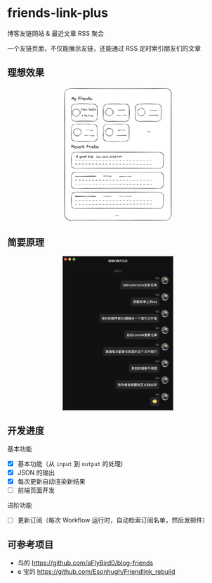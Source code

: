 # friends-link-plus

博客友链网站 & 最近文章 RSS 聚合

一个友链页面，不仅能展示友链，还能通过 RSS 定时索引朋友们的文章

## 理想效果

<div style="display: flex; justify-content: center;">
    <img src="./images/demo.v1.png" alt="demo" style="width:50%;" />
</div>

## 简要原理

<div style="display: flex; justify-content: center;">
    <img src="./images/logic.v1.png" alt="logic" style="width:50%;" />
</div>

## 开发进度

基本功能

- [X]  基本功能（从 `input` 到 `output` 的处理)
- [X]  JSON 的输出
- [X]  每次更新自动渲染新结果
- [ ]  前端页面开发

进阶功能

- [ ] 更新订阅（每次 Workflow 运行时，自动检索订阅名单，然后发邮件）

## 可参考项目

- 鸟的 https://github.com/aFlyBird0/blog-friends
- e 宝的 https://github.com/Esonhugh/Friendlink_rebuild
